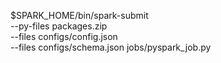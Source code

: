 $SPARK_HOME/bin/spark-submit \
--py-files packages.zip \
--files configs/config.json \
--files configs/schema.json jobs/pyspark_job.py